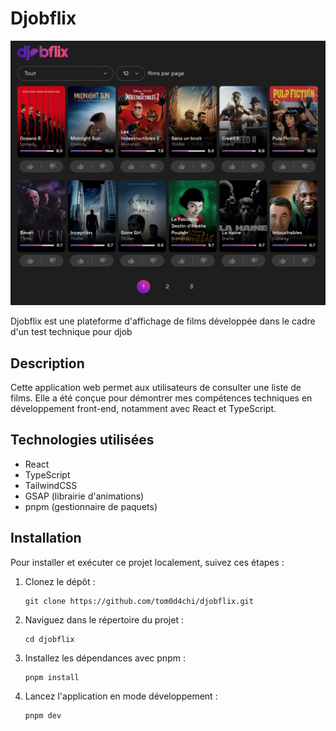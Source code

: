 # Djobflix
![Djobflix Screenshot](https://github.com/tom0d4chi/djob-interview/blob/master/src/assets/screenshot.png?raw=true)



Djobflix est une plateforme d'affichage de films développée dans le cadre d'un test technique pour djob

## Description

Cette application web permet aux utilisateurs de consulter une liste de films. Elle a été conçue pour démontrer mes compétences techniques en développement front-end, notamment avec React et TypeScript.

## Technologies utilisées

- React
- TypeScript
- TailwindCSS
- GSAP (librairie d'animations)
- pnpm (gestionnaire de paquets)

## Installation

Pour installer et exécuter ce projet localement, suivez ces étapes :

1. Clonez le dépôt :
   ```
   git clone https://github.com/tom0d4chi/djobflix.git
   ```

2. Naviguez dans le répertoire du projet :
   ```
   cd djobflix
   ```

3. Installez les dépendances avec pnpm :
   ```
   pnpm install
   ```

4. Lancez l'application en mode développement :
   ```
   pnpm dev
   ```